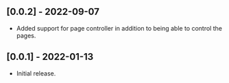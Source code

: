 ## [0.0.2] - 2022-09-07

* Added support for page controller in addition to being able to control the pages.

## [0.0.1] - 2022-01-13

* Initial release.